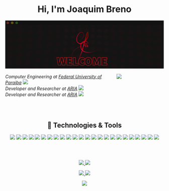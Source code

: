 <h1 align="center"> Hi, I'm Joaquim Breno </h2>
<img src="animationme(1).gif"></img>

<p>
   <img align='right' width="150" src="https://s6.gifyu.com/images/elmo.md.gif" width="230"></img> 
   <em>Computer Engineering at
   <a href="https://www.ufpb.br/">Federal University of Paraiba</a>
   <img src="https://media.giphy.com/media/MXiBagsrVdre4FKNxr/giphy.gif" width="30">
   </br>Developer and Researcher at 
   <a href="https://aria.ci.ufpb.br/">ARIA</a>
   <img src="https://media.giphy.com/media/NE353aasvIpC7u6aHv/giphy.gif" width="30"> 
   </br>Developer and Researcher at 
   <a href="https://aria.ci.ufpb.br/">ARIA</a>
   <img src="https://media.giphy.com/media/NE353aasvIpC7u6aHv/giphy.gif" width="30"> 
   </em>
</p>

<br></br>
<h2 align="center"> 🔧 Technologies & Tools </h2>
<p align="center"> 
   <a><img src="https://img.shields.io/badge/OS-Linux-informational?style=flat&logo=linux&labelColor=black&logoColor=white&color=290800"></img></a>
   <a><img src="https://img.shields.io/badge/OS-Windows-informational?style=flat&logo=windows&labelColor=black&logoColor=white&color=290800"></img></a>
   <a><img src="https://img.shields.io/badge/Code-C-Language?style=flat&logo=c&labelColor=black&logoColor=white&color=290800"></img></a>
   <a><img src="https://img.shields.io/badge/Code-CPlusPlus-Language?style=flat&logo=cplusplus&labelColor=black&logoColor=white&color=290800"></img></a>
   <a><img src="https://img.shields.io/badge/Code-Python-Language?style=flat&logo=python&labelColor=black&logoColor=white&color=290800"></img></a>
   <a><img src="https://img.shields.io/badge/Code-Golang-informational?style=flat&logo=go&labelColor=black&logoColor=white&color=290800"></img></a>
   <a><img src="https://img.shields.io/badge/Code-Qt-informational?style=flat&logo=qt&labelColor=black&logoColor=white&color=290800"></img></a>
   <a><img src="https://img.shields.io/badge/Code-Arduino-informational?style=flat&logo=arduino&labelColor=black&logoColor=white&color=290800"></img></a>
   <a><img src="https://img.shields.io/badge/Code-TypeScript-informational?style=flat&logo=typescript&labelColor=black&logoColor=white&color=290800"></img></a>
   <a><img src="https://img.shields.io/badge/Code-JavaScript-informational?style=flat&logo=javascript&labelColor=black&logoColor=white&color=290800"></img></a>
   <a><img src="https://img.shields.io/badge/Code-Html-informational?style=flat&logo=html5&labelColor=black&logoColor=white&color=290800"></img></a>
   <a><img src="https://img.shields.io/badge/Code-Css-informational?style=flat&logo=css3&labelColor=black&logoColor=white&color=290800"></img></a>
   <a><img src="https://img.shields.io/badge/Code-React.js-informational?style=flat&logo=react&labelColor=black&logoColor=white&color=290800"></img></a>
   <a><img src="https://img.shields.io/badge/Code-Node.js-informational?style=flat&logo=node.js&labelColor=black&logoColor=white&color=290800"></img></a>
   <a><img src="https://img.shields.io/badge/Code-Jupyter-informational?style=flat&logo=jupyter&labelColor=black&logoColor=white&color=290800"></img></a>
   <a><img src="https://img.shields.io/badge/Code-Pandas-informational?style=flat&logo=pandas&labelColor=black&logoColor=white&color=290800"></img></a>
   <a><img src="https://img.shields.io/badge/Code-TensorFlow-informational?style=flat&logo=tensorflow&labelColor=black&logoColor=white&color=290800"></img></a>
   <a><img src="https://img.shields.io/badge/Code-Keras-informational?style=flat&logo=keras&labelColor=black&logoColor=white&color=290800"></img></a>
   <a><img src="https://img.shields.io/badge/Shell-Bash-informational?style=flat&logo=gnu-bash&labelColor=black&logoColor=white&color=290800"></img></a>
   <a><img src="https://img.shields.io/badge/Shell-PowerShell-informational?style=flat&logo=powershell&labelColor=black&logoColor=white&color=290800"></img></a>
   <a><img src="https://img.shields.io/badge/Tools-Anaconda-informational?style=flat&logo=anaconda&labelColor=black&logoColor=white&color=290800"></img></a>
   <a><img src="https://img.shields.io/badge/Tools-SQLite-informational?style=flat&logo=sqlite&labelColor=black&logoColor=white&color=290800"></img></a>
   <a><img src="https://img.shields.io/badge/Tools-PostgreSQL-informational?style=flat&logo=postgresql&labelColor=black&logoColor=white&color=290800"></img></a>
   <a><img src="https://img.shields.io/badge/Tools-Docker-informational?style=flat&logo=docker&labelColor=black&logoColor=white&color=290800"></img></a>

</p>
</p>

<br></br>

<p align="center">
<a href="https://github.com/JoaquimBreno">
  <img height="160em" src="https://github-readme-stats.vercel.app/api?username=JoaquimBreno&bg_color=30,290800,000000&title_color=fff&text_color=fff" />
  <img height="160em" src="https://github-readme-stats.vercel.app/api/top-langs/?username=JoaquimBreno&bg_color=30,290800,000000&title_color=fff&text_color=fff&layout=compact&langs_count=6" />
</a>
</p>
<p align="center">  
<a href="https://www.instagram.com/joaquimbreno_/">
  <img src="https://img.shields.io/badge/-Instagram-333333?style=flat&logo=instagram&labelColor=black&logoColor=white&color=290800" />
</a>
<a href="https://www.linkedin.com/in/joaquimbreno/">
  <img src="https://img.shields.io/badge/-Linkedin-333333?style=flat&logo=Linkedin&labelColor=black&logoColor=white&color=290800" />   
</a>
</p>
<p align="center">
<img src ="https://komarev.com/ghpvc/?username=JoaquimBreno&labelColor=black&logoColor=white&color=290800" />
</p>

<!--
**JoaquimBreno/JoaquimBreno** is a ✨ _special_ ✨ repository because its `README.md` (this file) appears on your GitHub profile.

Here are some ideas to get you started:

- 🔭 I’m currently working on ...
- 🌱 I’m currently learning ...
- 👯 I’m looking to collaborate on ...
- 🤔 I’m looking for help with ...
- 💬 Ask me about ...
- 📫 How to reach me: ...
- 😄 Pronouns: ...
- ⚡ Fun fact: ...
-->
